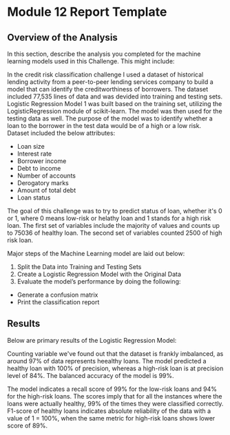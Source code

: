 # Module 12 Report Template

## Overview of the Analysis

In this section, describe the analysis you completed for the machine learning models used in this Challenge. This might include:

  In the credit risk classification challenge I used a dataset of historical lending activity from a peer-to-peer lending services company to build a model that can identify the creditworthiness of borrowers.
  The dataset included 77,535 lines of data and was devided into training and testing sets. Logistic Regression Model 1 was built based on the training set, utilizing the LogisticRegression module of scikit-learn. The model was then used for the testing data as well. The purpose of the model was to identify whether a loan to the borrower in the test data would be of a high or a low risk.
  Dataset included the below attributes:
  - Loan size
  - Interest rate
  - Borrower income
  - Debt to income
  - Number of accounts
  - Derogatory marks
  - Amount of total debt
  - Loan status

  The goal of this challenge was to try to predict status of loan, whether it's 0 or 1, where 0 means low-risk or helathy loan and 1 stands for a high risk loan. The first set of variables include the majority of values and counts up to 75036 of healthy loan. The second set of variables counted 2500 of high risk loan.

  Major steps of the Machine Learning model are laid out below:
  1. Split the Data into Training and Testing Sets
  2. Create a Logistic Regression Model with the Original Data
  3. Evaluate the model’s performance by doing the following:
  - Generate a confusion matrix
  - Print the classification report
    

## Results
 
  Below are primary results of the Logistic Regression Model:

  Counting variable we've found out that the dataset is frankly imbalanced, as around 97% of data represents heealthy loans. The model predicted a healthy loan with 100% of precision, whereas a high-risk loan is at precision level of 84%. The balanced accuracy of the model is 99%.

  The model indicates a recall score of 99% for the low-risk loans and 94% for the high-risk loans. The scores imply that for all the instances where the loans were actually healthy, 99% of the times they were classified correctly. F1-score of healthy loans indicates absolute reliability of the data with a value of 1 = 100%, when the same metric for high-risk loans shows lower score of 89%.



